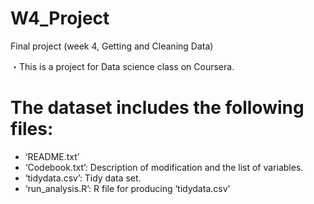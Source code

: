 # W4_Project
Final project (week 4, Getting and Cleaning Data)

・This is a project for Data science class on Coursera.

The dataset includes the following files:
  ==============================
-  ‘README.txt’
-  ‘Codebook.txt’: Description of modification and the list of variables.
-  ‘tidydata.csv’: Tidy data set.
-  ‘run_analysis.R’: R file for producing ‘tidydata.csv’
